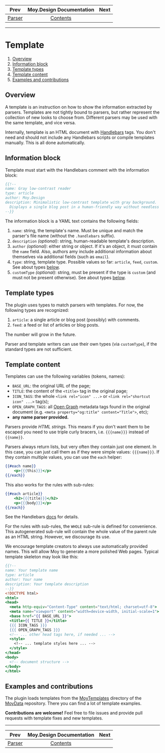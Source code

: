 | Prev | Moy.Design Documentation          | Next                        |
| ---- |:---------------------------------:| --------------------------- |
| [Parser](parser.md#parser) | [Contents](../README.md#contents) |    |
---

# Template

1. [Overview](#overview)
1. [Information block](#information-block)
1. [Template types](#template-types)
1. [Template content](#template-content)
1. [Examples and contributions](#examples-and-contributions)

## Overview

A template is an instruction on how to show the information extracted by parsers. Templates are not tightly bound to parsers, but rather represent the collection of new looks to choose from. Different parsers may be used with the same template, and vice versa.

Internally, template is an HTML document with [Handlebars](http://handlebarsjs.com/) tags. You don't need and should not include any Handlebars scripts or compile templates manually. This is all done automatically.

## Information block

Template must start with the Handlebars comment with the information block:
```handlebars
{{!--
name: Gray low-contrast reader
type: article
author: Moy.Design
description: Minimalistic low-contrast template with gray background.
  Displays a single blog post in a human-friendly way without needless formatting.
--}}
```
The information block is a YAML text contains the following fields:

1. `name`: string, the template's name. Must be unique and match the parser's file name (without the `.handlebars` suffix).
1. `description` *(optional)*: string, human-readable template's description.
1. `author` *(optional)*: either string or object. If it's an object, it must contain the `name` field. Also, authors amy include additional information about themselves via additional fields (such as `email`).
1. `type`: string, template type. Possible values so far: `article`, `feed`, `custom`. See about types [below](#template-types).
1. `customType` *(optional)*: string, must be present if the type is `custom` (and must not be present otherwise). See about types [below](#template-types).

## Template types

The plugin uses types to match parsers with templates. For now, the following types are recognized:

1. `article`: a single article or blog post (possibly) with comments.
1. `feed`: a feed or list of articles or blog posts.

The number will grow in the future.

Parser and template writers can use their own types (via `customType`), if the standard types are not sufficient.

## Template content

Templates can use the following variables (tokens, names):

* `BASE_URL`: the original URL of the page;
* `TITLE`: the content of the `<title>` tag in the original page;
* `ICON_TAGS`: the whole `<link rel="icon" ...>` or `<link rel="shortcut icon" ...>` tag(s);
* `OPEN_GRAPH_TAGS`: all [Open Graph](http://ogp.me/) metadata tags found in the original document (e.g. `<meta property="og:title" content="Title">`, etc);
* **any name parser provided.**

Parsers provide *HTML strings.* This means if you don't want them to be escaped you need to use triple curly bracers, i.e. `{{{name}}}` instead of `{{name}}`.

Parsers always return lists, but very often they contain just one element. In this case, you can just call them as if they were simple values: `{{{name}}}`. If they contain multiple values, you can use the `each` helper:
```handlebars
{{#each name}}
    <p>{{{this}}}</p>
{{/each}}
```
This also works for the rules with sub-rules:
```handlebars
{{#each article}}
    <h2>{{{title}}}</h2>
    <p>{{{body}}}</p>
{{/each}}
```
See the Handlebars [docs](http://handlebarsjs.com/builtin_helpers.html) for details.

For the rules with sub-rules, the `WHOLE` sub-rule is defined for convenience. This autogenerated sub-rule will contain the whole value of the parent rule as an HTML string. However, we discourage its use.

We encourage template creators to always use automatically provided names. This will allow Moy to generate a more polished Web pages. Typical template skeleton may look like this:
```handlebars
{{!--
name: Your template name
type: article
author: Your name
description: Your template description
--}}
<!DOCTYPE html>
<html>
<head>
  <meta http-equiv="Content-Type" content="text/html; charset=utf-8">
  <meta name="viewport" content="width=device-width, initial-scale=1">
  <base href="{{ BASE_URL }}">
  <title>{{ TITLE }}</title>
  {{{ ICON_TAGS }}}
  {{{ OPEN_GRAPH_TAGS }}}
  <!-- ... other head tags here, if needed ... -->
  <style>
    <!-- ... template styles here ... -->
  </style>
</head>
<body>
  <!-- document structure -->
</body>
</html>
```    
## Examples and contributions

The plugin loads templates from the [MoyTemplates](https://github.com/MoyDesign/MoyData/tree/master/MoyTemplates) directory of the [MoyData](https://github.com/MoyDesign/MoyData) repository. There you can find a lot of template examples.

**Contributions are welcome!** Feel free to file issues and provide pull requests with template fixes and new templates.

---
| Prev | Moy.Design Documentation          | Next                        |
| ---- |:---------------------------------:| --------------------------- |
| [Parser](parser.md#parser) | [Contents](../README.md#contents) |    |
